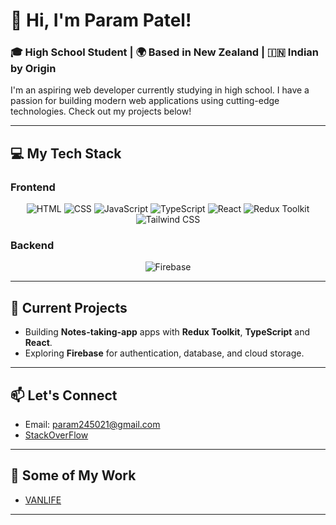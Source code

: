 # 👋 Hi, I'm Param Patel!

### 🎓 High School Student | 🌍 Based in New Zealand | 🇮🇳 Indian by Origin

I'm an aspiring web developer currently studying in high school. I have a passion for building modern web applications using cutting-edge technologies. Check out my projects below!

---

## 💻 My Tech Stack

### Frontend

<p align="center">
  <img src="https://img.shields.io/badge/HTML-E34F26?style=for-the-badge&logo=html5&logoColor=white" alt="HTML" />
  <img src="https://img.shields.io/badge/CSS-1572B6?style=for-the-badge&logo=css3&logoColor=white" alt="CSS" />
  <img src="https://img.shields.io/badge/JavaScript-F7DF1E?style=for-the-badge&logo=javascript&logoColor=black" alt="JavaScript" />
  <img src="https://img.shields.io/badge/TypeScript-007ACC?style=for-the-badge&logo=typescript&logoColor=white" alt="TypeScript" />
  <img src="https://img.shields.io/badge/React-61DAFB?style=for-the-badge&logo=react&logoColor=black" alt="React" />
  <img src="https://img.shields.io/badge/Redux%20Toolkit-764ABC?style=for-the-badge&logo=redux&logoColor=white" alt="Redux Toolkit" />
  <img src="https://img.shields.io/badge/Tailwind%20CSS-38B2AC?style=for-the-badge&logo=tailwind-css&logoColor=white" alt="Tailwind CSS" />
</p>

### Backend

<p align="center">
  <img src="https://img.shields.io/badge/Firebase-FFCA28?style=for-the-badge&logo=firebase&logoColor=black" alt="Firebase" />
</p>

---

## 🌱 Current Projects
- Building **Notes-taking-app** apps with **Redux Toolkit**, **TypeScript** and **React**.
- Exploring **Firebase** for authentication, database, and cloud storage.

---

## 📫 Let's Connect
- Email: param245021@gmail.com
- [StackOverFlow]([https://www.linkedin.com/in/yourprofile](https://stackoverflow.com/users/24532252/param))
  
---

## 🚀 Some of My Work

- [VANLIFE](https://strong-gumdrop-b69d4a.netlify.app/)

---
